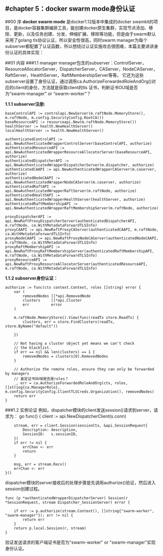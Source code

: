 #chapter 5：docker swarm mode身份认证
------
##00 序
**docker swarm mode** 是docker1.12版本中集成的docker swamkit的项目，是docker容器集群编排工具，能创建docker原生集群，实现节点添加、移除、更新，以及任务创建、分发、伸缩扩展、移除等功能，但是由于swarm默认采用了golang tls协议认证，所以安全性很高，同时swarm manager为每个subserver都配置了认证函数，所以想绕过认证实施攻击很困难，本篇主要讲讲身份认证的具体实现：

##01 内容
###1.1 manager
manager包含的subserver：ControlServer，ResourceAllocatorServer，DispatcherServer，CAServer，NodeCAServer，RaftServer，HealthServer，RaftMembershipServer等等。
它还为这些subserver设置了身份认证，通过调用ca.AuthorizeForwardedRoleAndOrg()对应的client的身份，方法就是获取client的tls 证书，判断证书OU域是否为“swarm-manager” or “swarm-worker”？

**1.1.1 subserver注册:**  
  
	baseControlAPI := controlapi.NewServer(m.raftNode.MemoryStore(), m.raftNode, m.config.SecurityConfig.RootCA())
	baseResourceAPI := resourceapi.New(m.raftNode.MemoryStore())
	healthServer := health.NewHealthServer()
	localHealthServer := health.NewHealthServer()

	authenticatedControlAPI := api.NewAuthenticatedWrapperControlServer(baseControlAPI, authorize)
	authenticatedResourceAPI := api.NewAuthenticatedWrapperResourceAllocatorServer(baseResourceAPI, authorize)
	authenticatedDispatcherAPI := api.NewAuthenticatedWrapperDispatcherServer(m.dispatcher, authorize)
	authenticatedCAAPI := api.NewAuthenticatedWrapperCAServer(m.caserver, authorize)
	authenticatedNodeCAAPI := api.NewAuthenticatedWrapperNodeCAServer(m.caserver, authorize)
	authenticatedRaftAPI := api.NewAuthenticatedWrapperRaftServer(m.raftNode, authorize)
	authenticatedHealthAPI := api.NewAuthenticatedWrapperHealthServer(healthServer, authorize)
	authenticatedRaftMembershipAPI := api.NewAuthenticatedWrapperRaftMembershipServer(m.raftNode, authorize)

	proxyDispatcherAPI := api.NewRaftProxyDispatcherServer(authenticatedDispatcherAPI, m.raftNode, ca.WithMetadataForwardTLSInfo)
	proxyCAAPI := api.NewRaftProxyCAServer(authenticatedCAAPI, m.raftNode, ca.WithMetadataForwardTLSInfo)
	proxyNodeCAAPI := api.NewRaftProxyNodeCAServer(authenticatedNodeCAAPI, m.raftNode, ca.WithMetadataForwardTLSInfo)
	proxyRaftMembershipAPI := api.NewRaftProxyRaftMembershipServer(authenticatedRaftMembershipAPI, m.raftNode, ca.WithMetadataForwardTLSInfo)
	proxyResourceAPI := api.NewRaftProxyResourceAllocatorServer(authenticatedResourceAPI, m.raftNode, ca.WithMetadataForwardTLSInfo)


**1.1.2 subserver身份认证：**

	authorize := func(ctx context.Context, roles []string) error {
		var (
			removedNodes []*api.RemovedNode
			clusters     []*api.Cluster
			err          error
		)

		m.raftNode.MemoryStore().View(func(readTx store.ReadTx) {
			clusters, err = store.FindClusters(readTx, store.ByName("default"))

		})

		// Not having a cluster object yet means we can't check
		// the blacklist.
		if err == nil && len(clusters) == 1 {
			removedNodes = clusters[0].RemovedNodes
		}

		// Authorize the remote roles, ensure they can only be forwarded by managers
		// 鉴定证书OU域是否是roles？
		_, err = ca.AuthorizeForwardedRoleAndOrg(ctx, roles, []string{ca.ManagerRole}, m.config.SecurityConfig.ClientTLSCreds.Organization(), removedNodes)
		return err
	}

###1.2 实例论证
例如，dispatcher模块的client发送session()请求到server，请求为：
	go func() {
		client := api.NewDispatcherClient(s.conn)

		stream, err = client.Session(sessionCtx, &api.SessionRequest{
			Description: description,
			SessionID:   s.sessionID,
		})
		if err != nil {
			errChan <- err
			return
		}

		msg, err = stream.Recv()
		errChan <- err
	}()
	
dispatcher模块的server接收后的处理步骤是先调用authorize()验证，然后进入session创建过程。
	
	func (p *authenticatedWrapperDispatcherServer) Session(r *SessionRequest, stream Dispatcher_SessionServer) error {
	
		if err := p.authorize(stream.Context(), []string{"swarm-worker", "swarm-manager"}); err != nil {
			return err
		}
		return p.local.Session(r, stream)
	}
	
验证发送请求的客户端证书是否为"swarm-worker" or "swarm-manager"实现身份认证。

